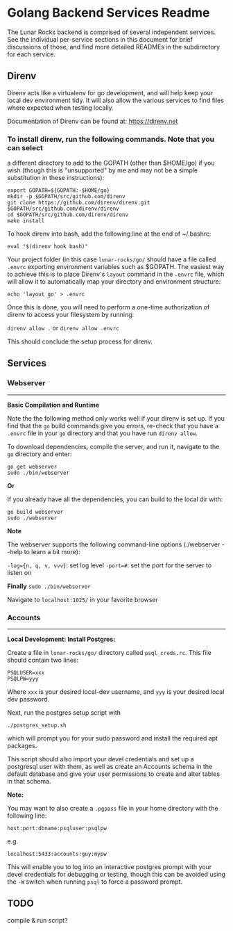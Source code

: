 # Golang Backend Services Readme

The Lunar Rocks backend is comprised of several independent services. See the
individual per-service sections in this document for brief discussions of
those, and find more detailed READMEs in the subdirectory for each service.

## Direnv

Direnv acts like a virtualenv for go development, and will help keep your local
dev environment tidy. It will also allow the various services to find files
where expected when testing locally.

Documentation of Direnv can be found at: https://direnv.net

### To install direnv, run the following commands. Note that you can select
a different directory to add to the GOPATH (other than $HOME/go) if you wish
(though this is "unsupported" by me and may not be a simple substitution in
these instructions):

```
export GOPATH=${GOPATH:-$HOME/go}
mkdir -p $GOPATH/src/github.com/direnv
git clone https://github.com/direnv/direnv.git $GOPATH/src/github.com/direnv/direnv
cd $GOPATH/src/github.com/direnv/direnv
make install
```

To hook direnv into bash, add the following line at the end of ~/.bashrc:

`eval "$(direnv hook bash)"`

Your project folder (in this case `lunar-rocks/go/` should have a file called
`.envrc` exporting environment variables such as $GOPATH. The easiest way to
achieve this is to place Direnv's `layout` command in the `.envrc` file, which
will allow it to automatically map your directory and environment structure:

`echo 'layout go' > .envrc`

Once this is done, you will need to perform a one-time authorization of direnv
to access your filesystem by running:

`direnv allow .` or `direnv allow .envrc`

This should conclude the setup process for direnv.

## Services

### Webserver
---

__Basic Compilation and Runtime__

Note the the following method only works well if your direnv is set up. If
you find that the `go` build commands give you errors, re-check that you have
a `.envrc` file in your `go` directory and that you have run `direnv allow`.

To download dependencies, compile the server, and run it, navigate to the `go`
directory and enter:

```
go get webserver
sudo ./bin/webserver
```

__Or__

If you already have all the dependencies, you can build to the local dir with:

```
go build webserver
sudo ./webserver
```

__Note__

The webserver supports the following command-line options (./webserver --help
to learn a bit more):

`-log={n, q, v, vvv}`: set log level
`-port=#`: set the port for the server to listen on

__Finally__
`sudo ./bin/webserver`

Navigate to `localhost:1025/` in your favorite browser

### Accounts
---

__Local Development: Install Postgres:__

Create a file in `lunar-rocks/go/` directory called `psql_creds.rc`. This file
should contain two lines:

```
PSQLUSER=xxx
PSQLPW=yyy
```

Where `xxx` is your desired local-dev username, and `yyy` is your desired local
dev password.

Next, run the postgres setup script with 

`./postgres_setup.sh`

which will prompt you for your sudo password and install the required apt
packages.

This script should also import your devel credentials and set up a postgresql user
with them, as well as create an Accounts schema in the default database and
give your user permissions to create and alter tables in that schema.

__Note:__

You may want to also create a `.pgpass` file in your home directory with the
following line:

`host:port:dbname:psqluser:psqlpw`

e.g.

`localhost:5433:accounts:guy:mypw`

This will enable you to log into an interactive postgres prompt with your devel
credentials for debugging or testing, though this can be avoided using the
`-W` switch when running `psql` to force a password prompt.

## TODO

compile & run script?
